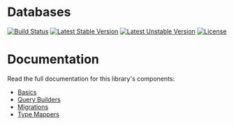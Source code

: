 <h1>Databases</h1>

[![Build Status](https://travis-ci.com/opulencephp/databases.svg)](https://travis-ci.com/opulencephp/databases)
[![Latest Stable Version](https://poser.pugx.org/opulencephp/databases/v/stable.svg)](https://packagist.org/packages/opulencephp/databases)
[![Latest Unstable Version](https://poser.pugx.org/opulencephp/databases/v/unstable.svg)](https://packagist.org/packages/opulencephp/databases)
[![License](https://poser.pugx.org/opulencephp/databases/license.svg)](https://packagist.org/packages/opulencephp/databases)

<h1>Documentation</h1>

Read the full documentation for this library's components:

* <a href="https://www.opulencephp.com/docs/database-basics" target="_blank">Basics</a>
* <a href="https://www.opulencephp.com/docs/database-query-builders" target="_blank">Query Builders</a>
* <a href="https://www.opulencephp.com/docs/database-migrations" target="_blank">Migrations</a>
* <a href="https://www.opulencephp.com/docs/database-type-mappers" target="_blank">Type Mappers</a>
